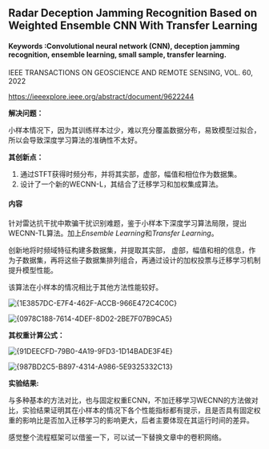## **Radar Deception Jamming Recognition Based on Weighted Ensemble CNN With Transfer Learning**

#### **Keywords :Convolutional neural network (CNN), deception jamming recognition, ensemble learning, small sample, transfer learning.**

IEEE TRANSACTIONS ON GEOSCIENCE AND REMOTE SENSING, VOL. 60, 2022

https://ieeexplore.ieee.org/abstract/document/9622244

**解决问题：**

小样本情况下，因为其训练样本过少，难以充分覆盖数据分布，易致模型过拟合，所以会导致深度学习算法的准确性不太好。

**其创新点：**

1. 通过STFT获得时频分布，并将其实部，虚部，幅值和相位作为数据集。
2. 设计了一个新的WECNN-L，其结合了迁移学习和加权集成算法。

#### **内容**

针对雷达抗干扰中欺骗干扰识别难题，鉴于小样本下深度学习算法局限，提出WECNN-TL算法。加上*Ensemble Learning*和*Transfer Learning*。

创新地将时频域特征构建多数据集，并提取其实部， 虚部，幅值和相的信息，作为子数据集，再将这些子数据集排列组合，再通过设计的加权投票与迁移学习机制提升模型性能。

该算法在小样本的情况相比于其他方法性能较好。

![{1E3857DC-E7F4-462F-ACCB-966E472C4C0C}](C:\Users\Administrator\AppData\Local\Packages\MicrosoftWindows.Client.CBS_cw5n1h2txyewy\TempState\ScreenClip\{1E3857DC-E7F4-462F-ACCB-966E472C4C0C}.png)

![{0978C188-7614-4DEF-8D02-2BE7F07B9CA5}](C:\Users\Administrator\AppData\Local\Packages\MicrosoftWindows.Client.CBS_cw5n1h2txyewy\TempState\ScreenClip\{0978C188-7614-4DEF-8D02-2BE7F07B9CA5}.png)

**其权重计算公式：**

![{91DEECFD-79B0-4A19-9FD3-1D14BADE3F4E}](C:\Users\Administrator\AppData\Local\Packages\MicrosoftWindows.Client.CBS_cw5n1h2txyewy\TempState\ScreenClip\{91DEECFD-79B0-4A19-9FD3-1D14BADE3F4E}.png)

![{987BD2C5-B897-4314-A986-5E9325332C13}](C:\Users\Administrator\AppData\Local\Packages\MicrosoftWindows.Client.CBS_cw5n1h2txyewy\TempState\ScreenClip\{987BD2C5-B897-4314-A986-5E9325332C13}.png)



**实验结果:**

与多种基本的方法对比，也与固定权重ECNN，不加迁移学习WECNN的方法做对比，实验结果证明其在小样本的情况下各个性能指标都有提示，且是否具有固定权重的影响比是否加入迁移学习的影响更大，后者主要体现在其运行时间的差异。



感觉整个流程框架可以借鉴一下，可以试一下替换文章中的卷积网络。